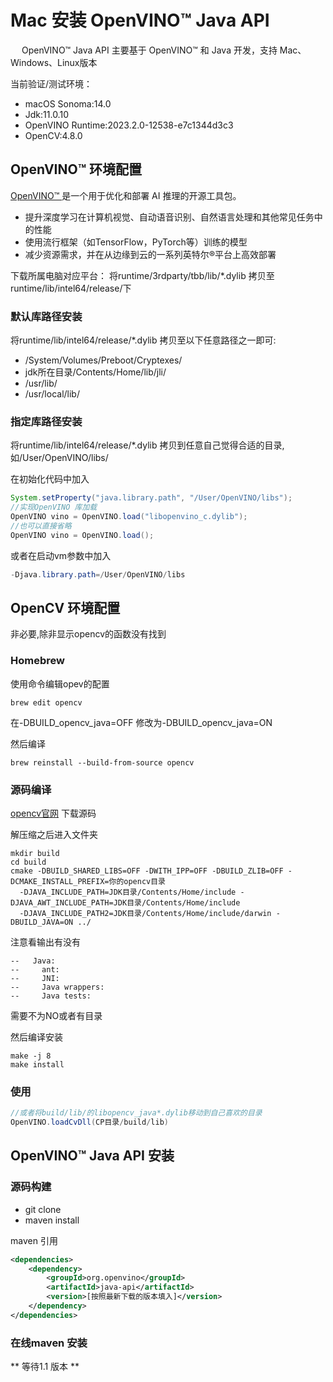 # Mac 安装 OpenVINO™ Java API

&emsp;    OpenVINO™ Java API 主要基于 OpenVINO™ 和 Java 开发，支持 Mac、Windows、Linux版本

当前验证/测试环境：
- macOS Sonoma:14.0
- Jdk:11.0.10
- OpenVINO Runtime:2023.2.0-12538-e7c1344d3c3
- OpenCV:4.8.0

## OpenVINO™ 环境配置
[OpenVINO™ ](www.openvino.ai)是一个用于优化和部署 AI 推理的开源工具包。

- 提升深度学习在计算机视觉、自动语音识别、自然语言处理和其他常见任务中的性能
- 使用流行框架（如TensorFlow，PyTorch等）训练的模型
- 减少资源需求，并在从边缘到云的一系列英特尔®平台上高效部署

下载所属电脑对应平台： 
将runtime/3rdparty/tbb/lib/*.dylib 拷贝至 runtime/lib/intel64/release/下
### 默认库路径安装
将runtime/lib/intel64/release/*.dylib 拷贝至以下任意路径之一即可:
- /System/Volumes/Preboot/Cryptexes/ 
- jdk所在目录/Contents/Home/lib/jli/
- /usr/lib/
- /usr/local/lib/

### 指定库路径安装
将runtime/lib/intel64/release/*.dylib 拷贝到任意自己觉得合适的目录,如/User/OpenVINO/libs/

在初始化代码中加入
```java
System.setProperty("java.library.path", "/User/OpenVINO/libs");
//实现OpenVINO 库加载
OpenVINO vino = OpenVINO.load("libopenvino_c.dylib");
//也可以直接省略
OpenVINO vino = OpenVINO.load();
```
或者在启动vm参数中加入
```java
-Djava.library.path=/User/OpenVINO/libs
```

## OpenCV 环境配置
非必要,除非显示opencv的函数没有找到

### Homebrew
使用命令编辑opev的配置
```shell
brew edit opencv
```
在-DBUILD_opencv_java=OFF 修改为-DBUILD_opencv_java=ON

然后编译
```shell
brew reinstall --build-from-source opencv
```

### 源码编译
[opencv官网](https://opencv.org) 下载源码

解压缩之后进入文件夹
```shell
mkdir build
cd build
cmake -DBUILD_SHARED_LIBS=OFF -DWITH_IPP=OFF -DBUILD_ZLIB=OFF -DCMAKE_INSTALL_PREFIX=你的opencv目录 
  -DJAVA_INCLUDE_PATH=JDK目录/Contents/Home/include -DJAVA_AWT_INCLUDE_PATH=JDK目录/Contents/Home/include 
  -DJAVA_INCLUDE_PATH2=JDK目录/Contents/Home/include/darwin -DBUILD_JAVA=ON ../
```
注意看输出有没有
```
--   Java:                          
--     ant:                         
--     JNI:                         
--     Java wrappers:               
--     Java tests:   
```
需要不为NO或者有目录

然后编译安装
```shell
make -j 8
make install
```


### 使用

```java
//或者将build/lib/的libopencv_java*.dylib移动到自己喜欢的目录
OpenVINO.loadCvDll(CP目录/build/lib)
```

## OpenVINO™ Java API 安装

### 源码构建
- git clone
- maven install

maven 引用
```xml
<dependencies>
    <dependency>
        <groupId>org.openvino</groupId>
        <artifactId>java-api</artifactId>
        <version>[按照最新下载的版本填入]</version>
    </dependency>
</dependencies>
```

### 在线maven 安装
** 等待1.1 版本 **  
